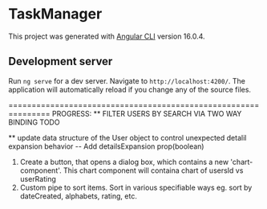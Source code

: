 # TaskManager

This project was generated with [Angular CLI](https://github.com/angular/angular-cli) version 16.0.4.

## Development server

Run `ng serve` for a dev server. Navigate to `http://localhost:4200/`. The application will automatically reload if you change any of the source files.

===============================================================
PROGRESS: 
** FILTER USERS BY SEARCH VIA TWO WAY BINDING
TODO

** update data structure of the User object to control unexpected detalil expansion behavior -- Add detailsExpansion prop(boolean)

1. Create a button, that opens a dialog box, which contains a new 'chart-component'. This chart component will containa chart of usersId vs userRating
2. Custom pipe to sort items. Sort in various specifiable ways eg. sort by dateCreated, alphabets, rating, etc.